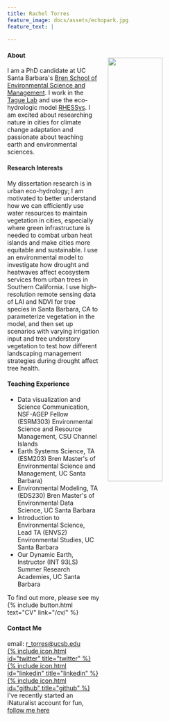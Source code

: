 ```yaml
---
title: Rachel Torres
feature_image: docs/assets/echopark.jpg
feature_text: |
  
---
```


<img style="float:right; padding: 20px 20px 20px 20px;" src="docs/assets/me-outside.jpg" width="50%">

#### About   
I am a PhD candidate at UC Santa Barbara's [Bren School of Environmental Science and Management](https://bren.ucsb.edu/). I work in the [Tague Lab](https://tagueteamlab.org/) and use the eco-hydrologic model [RHESSys](https://github.com/RHESSys/RHESSys). I am excited about researching nature in cities for climate change adaptation and passionate about teaching earth and environmental sciences. 

#### Research Interests
My dissertation research is in urban eco-hydrology; I am motivated to better understand how we can efficiently use water resources to maintain vegetation in cities, especially where green infrastructure is needed to combat urban heat islands and make cities more equitable and sustainable. I use an environmental model to investigate how drought and heatwaves affect ecosystem services from urban trees in Southern California. I use high-resolution remote sensing data of LAI and NDVI for tree species in Santa Barbara, CA to parameterize vegetation in the model, and then set up scenarios with varying irrigation input and tree understory vegetation to test how different landscaping management strategies during drought affect tree health. 

#### Teaching Experience
- Data visualization and Science Communication, NSF-AGEP Fellow (ESRM303) Environmental Science and Resource Management, CSU Channel Islands
- Earth Systems Science, TA (ESM203) Bren Master's of Environmental Science and Management, UC Santa Barbara)
- Environmental Modeling, TA (EDS230) Bren Master's of Environmental Data Science, UC Santa Barbara
- Introduction to Environmental Science, Lead TA (ENVS2) Environmental Studies, UC Santa Barbara 
- Our Dynamic Earth, Instructor (INT 93LS) Summer Research Academies, UC Santa Barbara

To find out more, please see my {% include button.html text="CV" link="/cv/" %}

#### Contact Me
email: r_torres@ucsb.edu  
[{% include icon.html id="twitter" title="twitter" %}](https://twitter.com/rdtorr)  
[{% include icon.html id="linkedin" title="linkedin" %}](https://www.linkedin.com/in/rachel-torres-68639893/) 
[{% include icon.html id="github" title="github" %}](https://github.com/rachtorr)  
I've recently started an iNaturalist account for fun, [follow me here](https://www.inaturalist.org/people/656047)

